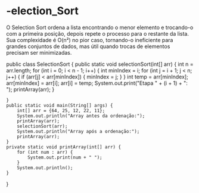 # -election_Sort
O Selection Sort ordena a lista encontrando o menor elemento e trocando-o com a primeira posição, depois repete o processo para o restante da lista. Sua complexidade é O(n²) no pior caso, tornando-o ineficiente para grandes conjuntos de dados, mas útil quando trocas de elementos precisam ser minimizadas.



public class SelectionSort {
    public static void selectionSort(int[] arr) {
        int n = arr.length;
          for (int i = 0; i < n - 1; i++) {
            int minIndex = i;
            for (int j = i + 1; j < n; j++) {
                if (arr[j] < arr[minIndex]) {
                    minIndex = j;
                }
            }
            int temp = arr[minIndex];
            arr[minIndex] = arr[i];
            arr[i] = temp;
            System.out.print("Etapa " + (i + 1) + ": ");
            printArray(arr);
        }
       
    }
    public static void main(String[] args) {
        int[] arr = {64, 25, 12, 22, 11};
        System.out.println("Array antes da ordenação:");
        printArray(arr);
        selectionSort(arr);
        System.out.println("Array após a ordenação:");
        printArray(arr);
    }
    private static void printArray(int[] arr) {
        for (int num : arr) {
            System.out.print(num + " ");
        }
        System.out.println();
    }
}

